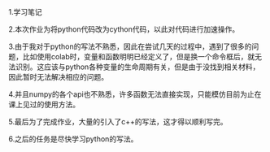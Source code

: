 1.学习笔记

2.本次作业为将python代码改为cython代码，以此对代码进行加速操作。

3.由于我对于python的写法不熟悉，因此在尝试几天的过程中，遇到了很多的问题，比如使用colab时，变量和函数明明已经定义了，但是换一个命令框后，就无法识别。这应该与python各种变量的生命周期有关，但是由于没找到相关材料，因此暂时无法解决相应的问题。

4.并且numpy的各个api也不熟悉，许多函数无法直接实现，只能模仿目前为止在课上见过的使用方法。

5.最后为了完成作业，大量的引入了c++的写法，这才得以顺利写完。

6.之后的任务是尽快学习python的写法。
